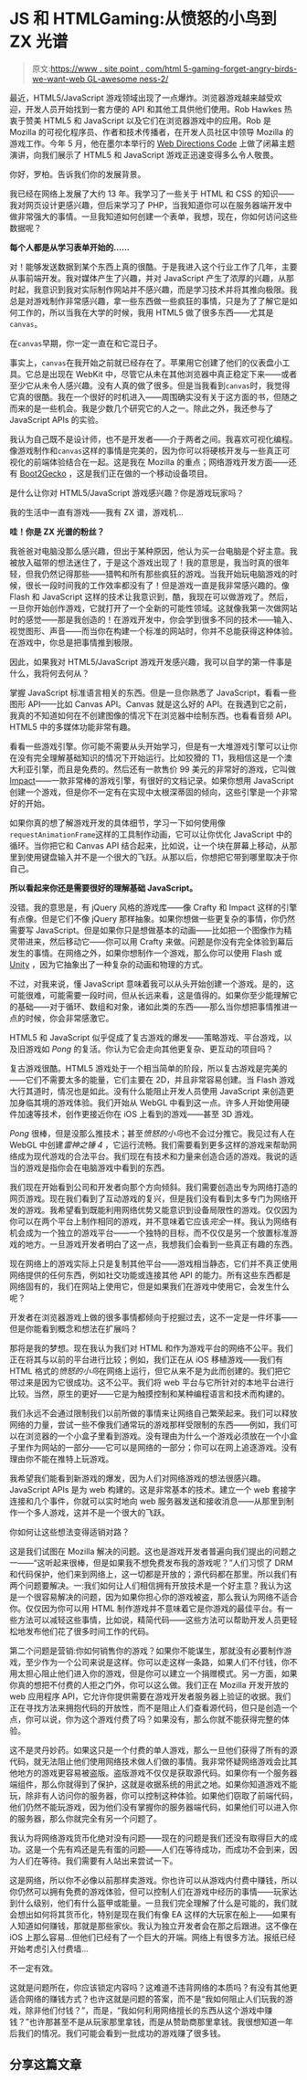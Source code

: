 # JS 和 HTMLGaming:从愤怒的小鸟到 ZX 光谱

> 原文:[https://www . site point . com/html 5-gaming-forget-angry-birds-we-want-web GL-awesome ness-2/](https://www.sitepoint.com/html5-gaming-forget-angry-birds-we-want-webgl-awesomeness-2/)

最近，HTML5/JavaScript 游戏领域出现了一点爆炸。浏览器游戏越来越受欢迎，开发人员开始找到一套方便的 API 和其他工具供他们使用。Rob Hawkes 热衷于赞美 HTML5 和 JavaScript 以及它们在浏览器游戏中的应用。Rob 是 Mozilla 的可视化程序员、作者和技术传播者，在开发人员社区中领导 Mozilla 的游戏工作。今年 5 月，他在墨尔本举行的 [Web Directions Code](http://code12melb.webdirections.org/ "Web Directions Code") 上做了闭幕主题演讲，向我们展示了 HTML5 和 JavaScript 游戏正迅速变得多么令人敬畏。

你好，罗柏。告诉我们你的发展背景。

我已经在网络上发展了大约 13 年。我学习了一些关于 HTML 和 CSS 的知识——我对网页设计更感兴趣，但后来学习了 PHP，当我知道你可以在服务器端开发中做非常强大的事情。一旦我知道如何创建一个表单，我想，现在，你如何访问这些数据呢？

**每个人都是从学习表单开始的……**

对！能够发送数据到某个东西上真的很酷。于是我进入这个行业工作了几年，主要从事前端开发。我对媒体产生了兴趣，并对 JavaScript 产生了浓厚的兴趣，从那时起，我意识到我对实际制作网站并不感兴趣，而是学习技术并将其推向极限。我总是对游戏制作非常感兴趣，拿一些东西做一些疯狂的事情，只是为了了解它是如何工作的，所以当我在大学的时候，我用 HTML5 做了很多东西——尤其是`canvas`。

在`canvas`早期，你一定一直在和它混日子。

事实上，`canvas`在我开始之前就已经存在了。苹果用它创建了他们的仪表盘小工具。它总是出现在 WebKit 中，尽管它从未在其他浏览器中真正稳定下来——或者至少它从未令人感兴趣。没有人真的做了很多。但是当我看到`canvas`时，我觉得它真的很酷。我在一个很好的时机进入——周围确实没有关于这方面的书，但随之而来的是一些机会。我是少数几个研究它的人之一。除此之外，我还参与了 JavaScript APIs 的实验。

我认为自己既不是设计师，也不是开发者——介于两者之间。我喜欢可视化编程。像游戏制作和`canvas`这样的事情是完美的，因为你可以将硬核开发与一些真正可视化的前端体验结合在一起。这是我在 Mozilla 的重点；网络游戏开发方面——还有 [Boot2Gecko](https://developer.mozilla.org/en/Mozilla/Boot_to_Gecko "Boot2Gecko") ，这是我们正在做的一个移动设备项目。

是什么让你对 HTML5/JavaScript 游戏感兴趣？你是游戏玩家吗？

我的生活中一直有游戏——我有 ZX 谱，游戏机…

**哇！你是 ZX 光谱的粉丝？**

我爸爸对电脑没那么感兴趣，但出于某种原因，他认为买一台电脑是个好主意。我被放入磁带的想法迷住了，于是这个游戏出现了！我的意思是，我当时真的很年轻，但我仍然记得那些——猎鸭和所有那些疯狂的游戏。当我开始玩电脑游戏的时候，很长一段时间我的工作效率都没有了！但是游戏一直是我非常感兴趣的。像 Flash 和 JavaScript 这样的技术让我意识到，酷，我现在可以做游戏了。然后，一旦你开始创作游戏，它就打开了一个全新的可能性领域。这就像我第一次做网站时的感觉——那是我创造的！在游戏开发中，你会学到很多不同的技术——输入、视觉图形、声音——而当你在构建一个标准的网站时，你并不总能获得这种体验。在游戏中，你总是把事情推到极限。

因此，如果我对 HTML5/JavaScript 游戏开发感兴趣，我可以自学的第一件事是什么，我将何去何从？

掌握 JavaScript 标准语言相关的东西。但是一旦你熟悉了 JavaScript，看看一些图形 API——比如 Canvas API。Canvas 就是这么好的 API。在我遇到它之前，我真的不知道如何在不创建图像的情况下在浏览器中绘制东西。也看看音频 API。HTML5 中的多媒体功能非常有趣。

看看一些游戏引擎。你可能不需要从头开始学习，但是有一大堆游戏引擎可以让你在没有完全理解基础知识的情况下开始运行。比如狡猾的 T1，我相信这是一个澳大利亚引擎，而且是免费的。然后还有一款售价 99 美元的非常好的游戏，它叫做[Impact](http://impactjs.com/ "Impact")——一款非常棒的游戏引擎，有很好的文档记录。如果你想用 JavaScript 创建一个游戏，但是你不一定有在实现中太根深蒂固的倾向，这些引擎是一个非常好的开始。

如果你真的想了解游戏开发的具体细节，学习一下如何使用像`requestAnimationFrame`这样的工具制作动画，它可以让你优化 JavaScript 中的循环。当你把它和 Canvas API 结合起来，比如说，让一个块在屏幕上移动，从那里到使用键盘输入并不是一个很大的飞跃。从那以后，你想把它带到哪里取决于你自己。

**所以看起来你还是需要很好的理解基础 JavaScript。**

没错。我的意思是，有 jQuery 风格的游戏库——像 Crafty 和 Impact 这样的引擎有点像。但是它们不像 jQuery 那样抽象。如果你想做一些更复杂的事情，你仍然需要写 JavaScript。但是如果你只是想做基本的动画——比如把一个图像作为精灵带进来，然后移动它——你可以用 Crafty 来做。问题是你没有完全体验到幕后发生的事情。在网络之外，如果你想制作一个游戏，那么你可以使用 Flash 或 [Unity](http://unity3d.com/ "Unity") ，因为它抽象出了一种复杂的动画和物理的方式。

不过，对我来说，懂 JavaScript 意味着我可以从头开始创建一个游戏。是的，这可能很难，可能需要一段时间，但从长远来看，这是值得的。如果你至少能理解它的基础——对于循环、数组和对象，诸如此类的东西——那么当你想把事情推进一点的时候，你会非常感激它。

HTML5 和 JavaScript 似乎促成了复古游戏的爆发——策略游戏、平台游戏，以及旧游戏如 *Pong* 的复活。你认为它会走向其他更复杂、更互动的项目吗？

复古游戏很酷。HTML5 游戏处于一个相当简单的阶段，所以复古游戏是完美的——它们不需要太多的能量，它们主要在 2D，并且非常容易创建。当 Flash 游戏大行其道时，情况也是如此。没有什么能阻止开发人员使用 JavaScript 来创造更加身临其境的游戏体验。我们开始从 WebGL 中看到这一点。许多人开始使用硬件加速等技术，创作更接近你在 iOS 上看到的游戏——甚至 3D 游戏。

*Pong* 很棒，但是没那么推技术；甚至*愤怒的小鸟*也不会过分推它。我见过有人在 WebGL 中创建*雷神之锤 4* ，它运行流畅。我们需要看到更多这样的游戏来帮助网络成为现代游戏的合法平台。我们现在有技术和力量来创造合适的游戏。我说的适当的游戏是指你会在电脑游戏中看到的东西。

我们现在开始看到公司和开发者向那个方向倾斜。我们需要创造出专为网络打造的网页游戏。现在我们看到了互动游戏的复兴，但是我们没有看到太多专门为网络开发的游戏。我希望看到既能利用网络优势又能意识到设备局限性的游戏。仅仅因为你可以在两个平台上制作相同的游戏，并不意味着它应该*完全*一样。我认为网络有机会成为一个独立的游戏平台——一个独特的目标，而不仅仅是另一个放置标准游戏的地方。一旦游戏开发者明白了这一点，我想我们会看到一些真正有趣的东西。

现在网络上的游戏实际上只是复制其他平台——游戏相当静态，它们并不真正使用网络提供的任何东西，例如社交功能或连接其他 API 的能力。所有这些东西都是网络固有的，我们在网站上使用它，但是如果我们在游戏中使用它，会发生什么呢？

开发者在浏览器游戏上做的很多事情都倾向于挖掘过去，这不一定是一件坏事——但是你能看到概念和想法在扩展吗？

那将是我的梦想。现在我认为我们对 HTML 和作为游戏平台的网络不公平。我们正在将其与以前的平台进行比较；例如，我们正在从 iOS 移植游戏——我们有 HTML 格式的*愤怒的小鸟*在网络上运行，但它从来不是为此而创建的。我们把它带过来是因为它很成功。这不公平。我们将 web 平台与它所针对的本地平台进行比较。当然，原生的更好——它是为触摸控制和某种编程语言和技术而构建的。

我们永远不会通过限制我们以前所做的事情来让网络自己繁荣起来。我们可以释放网络的力量，尝试一些不像我们通常玩的游戏那样受限制的东西——例如，我们可以在浏览器的一个小盒子里看到游戏。没有理由为什么一个游戏必须放在一个小盒子里作为网站的一部分——它可以是网络的一部分；你可以在网上追逐游戏。没有理由你不能在推特上玩游戏。

我希望我们能看到新游戏的爆发，因为人们对网络游戏的想法很感兴趣。JavaScript APIs 是为 web 构建的。这是非常基本的技术。建立一个 web 套接字连接和几个事件，你就可以实时地向 web 服务器发送和接收消息——从那里到制作一个多人游戏，这并不是一个很大的飞跃。

你如何让这些想法变得适销对路？

这是我们试图在 Mozilla 解决的问题。这也是游戏开发者普遍向我们提出的问题之一——“这听起来很棒，但是如果我不想免费发布我的游戏呢？”人们习惯了 DRM 和代码保护，他们来到网络上，这一切都是开放的；源代码都在那里。所以我们有两个问题要解决。一:我们如何让人们相信拥有开放技术是一个好主意？我认为这是一个很容易解决的问题，因为如果你担心你的游戏被盗，那么我认为网络不适合你。仅仅因为你可以用 HTML 制作游戏并不意味着它是你游戏的最佳平台。有一些方法可以减轻这些事情，比如说，精简代码——这些方法可以帮助开发人员更轻松地发布他们花了很多时间工作的代码。

第二个问题是营销:你如何销售你的游戏？如果你不能谋生，那就没有必要制作游戏，至少作为一个公司来说是这样。你可以走这样一条路，如果人们不付钱，你不用太担心阻止他们进入你的游戏，但是你可以建立一个捐赠模式。另一方面，如果你真的想把不付费的人拒之门外，你可以这么做。我们正在 Mozilla 开发开放的 web 应用程序 API，它允许你提供需要在游戏开发者服务器上验证的收据。我们正在寻找方法来拥抱代码的开放性，而不是阻止人们查看源代码，但只是创造一个点，你可以说，你为这个游戏付费了吗？如果没有，那么你就不能获得完整的体验。

这不是灵丹妙药。如果这只是一个付费的单人游戏，那么一旦他们获得了所有的源代码，就无法阻止他们使用网络技术做人们做的事情。我非常怀疑网络游戏会比其他地方的游戏更容易被盗版。盗版游戏不仅仅是获取源代码。如果你有一个服务器端组件，那么你就得到了保护，这就是收据系统的用武之地。如果你知道游戏不能玩，除非有人访问你的服务器，你可以控制这种体验。如果他们窃取了前端代码，他们仍然不能玩游戏，因为他们没有掌握你的服务器端代码，如果他们可以进入你的服务器，那么你就完全有另一个问题了。

我认为将网络游戏货币化绝对没有问题——现在的问题是我们还没有取得巨大的成功。这是一个先有鸡还是先有蛋的问题——人们在等待成功，而成功不会到来，因为人们在等待。我们需要有人站出来尝试一下。

这是网络，所以你不必像以前那样卖游戏。你也许可以从游戏内付费中赚钱，所以你仍然可以拥有免费的游戏体验，但可以控制人们在游戏中经历的事情——玩家达到什么级别，他们有什么盔甲或能量。一旦我们完全理解了什么是可能的，我们就会想出如何将其货币化，特别是现在我们有像 EA 这样的大玩家在船上——如果有人知道如何赚钱，那就是那些家伙。我认为独立开发者会在那之后跟进。这不像在 iOS 上那么容易…但他们已经有了一个巨大的开端。网络上有很多方法。报纸已经开始考虑引入付费墙…

不一定有效。

这就是问题所在，你应该锁定内容吗？这难道不违背网络的本质吗？有没有其他更适合网络的赚钱方式？也许这就是问题的答案，而不是“我如何阻止人们玩我的游戏，除非他们付钱？”，而是，“我如何利用网络擅长的东西从这个游戏中赚钱？”也许那甚至不是从玩家那里拿钱，而是从赞助商那里拿钱。我很想知道一年后我们的情况。我们可能会看到一批成功的游戏赚了很多钱。

## 分享这篇文章
